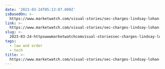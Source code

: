 ```yaml
---
date: '2023-03-24T05:13:07.000Z'
isBasedOn: >-
  https://www.marketwatch.com/visual-stories/sec-charges-lindsay-lohan-and-other-celebrities-with-illegally-touting-crypto-tokens-4dbdf893?link=sfmw_tw
link: >-
  https://www.marketwatch.com/visual-stories/sec-charges-lindsay-lohan-and-other-celebrities-with-illegally-touting-crypto-tokens-4dbdf893?link=sfmw_tw
slug: >-
  2023-03-24-httpswwwmarketwatchcomvisual-storiessec-charges-lindsay-lohan-and-other-celebrities-with-illegally-touting-crypto-tokens-4dbdf893linksfmwtw
tags:
  - law and order
  - tech
title: >-
  https://www.marketwatch.com/visual-stories/sec-charges-lindsay-lohan-and-other-celebrities-with-illegally-touting-crypto-tokens-4dbdf893?link=sfmw_tw
---
```


